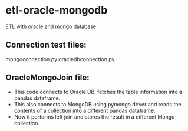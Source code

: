 # etl-oracle-mongodb
ETL with oracle and mongo database

## Connection test files:
mongoconnection.py
oracledbconnection.py

## OracleMongoJoin file:
- This code connects to Oracle DB, fetches the table information into a pandas dataframe.
- This also connects to MongoDB using pymongo driver and reads the contents of a collection into a different pandas dataframe.
- Now it performs left join and stores the result in a different Mongo collection.
